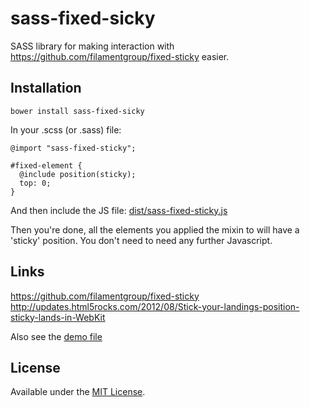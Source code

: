 sass-fixed-sicky
================

SASS library for making interaction with https://github.com/filamentgroup/fixed-sticky easier.

## Installation

````
bower install sass-fixed-sicky
````


In your .scss (or .sass) file:
````
@import "sass-fixed-sticky";

#fixed-element {
  @include position(sticky);
  top: 0;
}

````

And then include the JS file: [dist/sass-fixed-sticky.js](./dist/sass-fixed-sticky.js)

Then you're done, all the elements you applied the mixin to will have a 'sticky' position. You don't need to need any further Javascript.

## Links
https://github.com/filamentgroup/fixed-sticky
http://updates.html5rocks.com/2012/08/Stick-your-landings-position-sticky-lands-in-WebKit

Also see the [demo file](./test/demo.html)

## License
Available under the [MIT License](LICENSE.md).
